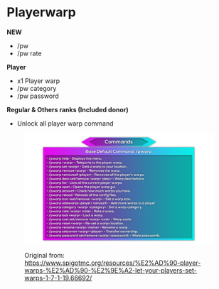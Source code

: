 # Playerwarp

**NEW**

* /pw
* /pw rate

**Player**

* x1 Player warp
* /pw category
* /pw password

**Regular & Others ranks (Included donor)**

* Unlock all player warp command

<figure><img src="../.gitbook/assets/image (1).png" alt=""><figcaption><p>Original from: <a href="https://www.spigotmc.org/resources/%E2%AD%90-player-warps-%E2%AD%90-%E2%9E%A2-let-your-players-set-warps-1-7-1-19.66692/">https://www.spigotmc.org/resources/%E2%AD%90-player-warps-%E2%AD%90-%E2%9E%A2-let-your-players-set-warps-1-7-1-19.66692/</a></p></figcaption></figure>
